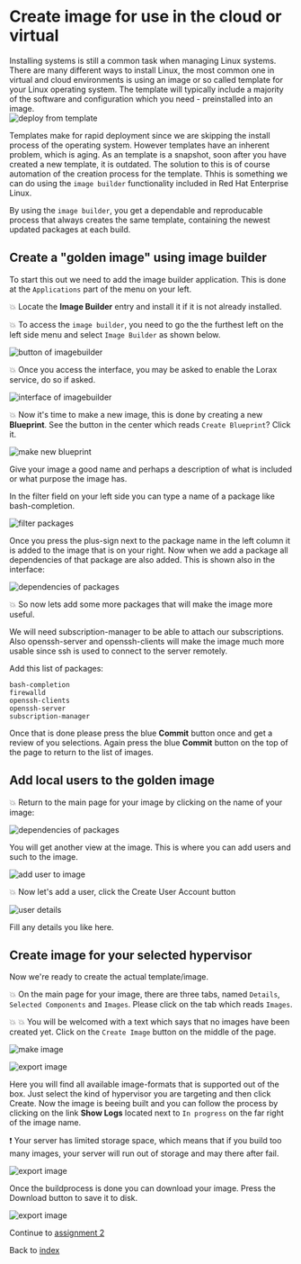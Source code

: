 # Create image for use in the cloud or virtual

Installing systems is still a common task when managing Linux systems. There are many different ways to install Linux, the most common one in virtual and cloud environments is using an image or so called template for your Linux operating system. The template will typically include a majority of the software and configuration which you need - preinstalled into an image.   
![deploy from template](images/vmware_template.jpg)

Templates make for rapid deployment since we are skipping the install process of the operating system. However templates have an inherent problem, which is aging. As an template is a snapshot, soon after you have created a new template, it is outdated. The solution to this is of course automation of the creation process for the template. Thhis is something we can do using the ```image builder``` functionality included in Red Hat Enterprise Linux.

By using the ```image builder```, you get a dependable and reproducable process that always creates the same template, containing the newest updated packages at each build.

## Create a "golden image" using image builder
To start this out we need to add the image builder application. This is done at the ```Applications``` part of the menu on your left.

:boom: Locate the **Image Builder** entry and install it if it is not already installed.

:boom: To access the ```image builder```, you need to go the the furthest left on the left side menu and select ```Image Builder``` as shown below.

![button of imagebuilder](images/lorax.png)

:boom: Once you access the interface, you may be asked to enable the Lorax service, do so if asked.



![interface of imagebuilder](images/interface_imagebuilder.png)

:boom: Now it's time to make a new image, this is done by creating a new **Blueprint**. See the button in the center which reads  ```Create Blueprint```? Click it.

![make new blueprint](images/interface_newblueprint.png)

Give your image a good name and perhaps a description of what is included or what purpose the image has.

In the filter field on your left side you can type a name of a package like bash-completion.

![filter packages](images/interface_addpackage.png)

Once you press the plus-sign next to the package name in the left column it is added to the image that is on your right. Now when we add a package all dependencies of that package are also added. This is shown also in the interface:

![dependencies of packages](images/interface_dependencies.png)

:boom: So now lets add some more packages that will make the image more useful.

We will need subscription-manager to be able to attach our subscriptions. Also openssh-server and openssh-clients will make the image much more usable since ssh is used to connect to the server remotely.

Add this list of packages:

```
bash-completion
firewalld
openssh-clients
openssh-server
subscription-manager
```
Once that is done please press the blue **Commit** button once and get a review of you selections. Again press the blue **Commit** button on the top of the page to return to the list of images.

## Add local users to the golden image

:boom: Return to the main page for your image by clicking on the name of your image:

![dependencies of packages](images/interface_myimage.png)

You will get another view at the image. This is where you can add users and such to the image.

![add user to image](images/interface_adduserimage.png)

:boom: Now let's add a user, click the Create User Account button

![user details](images/interface_userdetails.png)

Fill any details you like here. 

## Create image for your selected hypervisor

Now we're ready to create the actual template/image. 

:boom: On the main page for your image, there are three tabs, named ```Details```, ```Selected Components``` and ```Images```. Please click on the tab which reads ```Images```.

:boom: :boom: You will be welcomed with a text which says that no images have been created yet. Click on the ```Create Image``` button on the middle of the page.

![make image](images/interface_newimage.png)

![export image](images/interface_imageoptions.png)

Here you will find all available image-formats that is supported out of the box. Just select the kind of hypervisor you are targeting and then click Create. Now the image is beeing built and you can follow the process by clicking on the link **Show Logs** located next to ```In progress``` on the far right of the image name.

:exclamation: Your server has limited storage space, which means that if you build too many images, your server will run out of storage and may there after fail.

![export image](images/interface_imagebuilderlogs.png)

Once the buildprocess is done you can download your image. Press the Download button to save it to disk.

![export image](images/interface_downloadimage.png)

Continue to [assignment 2](assign2.md)

Back to [index](thews.md)
